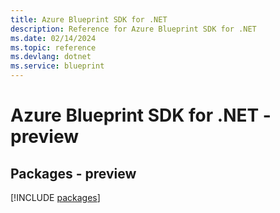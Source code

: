```yaml
---
title: Azure Blueprint SDK for .NET
description: Reference for Azure Blueprint SDK for .NET
ms.date: 02/14/2024
ms.topic: reference
ms.devlang: dotnet
ms.service: blueprint
---
```

# Azure Blueprint SDK for .NET - preview
## Packages - preview
[!INCLUDE [packages](blueprint-index.md)]